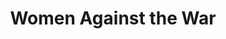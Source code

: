 ---
pid: rs314
title: Women Against the War
location_transcription: By City Hall
coordinates: "[-75.163779269193, 39.952345822915]"
zipcode: '20016'
gen_neighborhood: 
neighborhood: 
outside_phl: 'Washington DC '
age: '66'
age_range: 60-69
instagram: 
image_file_name: rs_314.jpg
proposal_transcription: Women's International League for Peace and Freedom, Women's
  Strike for Peace, and women in the leadership of the Friends Committee helped end
  the VietNam War with their protests in Philly... a revolutionary city from 1776
  to today.
topic: Armed Forces,History,Politics,Social Justice,Women,Violence
topic_summary: 0, 0, 0, 0, 0, 0
type: Conceptual,Other No Form
keywords_other: women, war, protest
credit: 
image_labels: 
twitter: 
facebook: 
permalink: "/monuments/rs314/"
layout: item-page
---